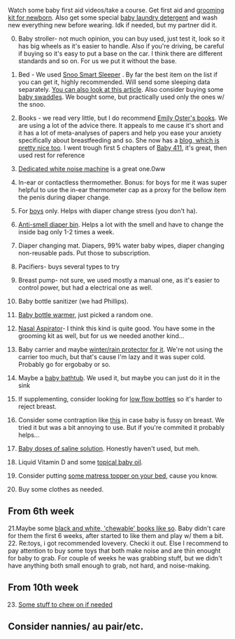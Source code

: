 
Watch some baby first aid videos/take a course. Get first aid and [grooming kit for newborn](https://www.amazon.de/-/en/Thermometer-Aspirator-Scissors-Equipment-Newborns/dp/B07W7YWC67/ref=sr_1_6?keywords=baby+pflegeset&qid=1643489359&sprefix=baby+grooming%2Caps%2C92&sr=8-6). Also get some special [ baby laundry detergent](https://www.thebump.com/a/best-baby-detergent) and wash new everything new before wearing. Idk if needed, but my partner did it.

0. Baby stroller- not much opinion, you can buy used, just test it, look so it has big wheels as it's easier to handle. Also if you're driving, be careful if buying so it's easy to put a base on the car. I think there are different standards and so on. For us we put it without the base.


1. Bed - We used [Snoo Smart Sleeper](https://www.happiestbaby.com/products/snoo-smart-bassinet) . By far the best item on the list if you can get it, highly recommended. Will send some sleeping data separately.
[You can also look at this article](https://www.littlebabygear.com/cheaper-snoo-alternative/).
Also consider buying some [baby swaddles](https://www.amazon.de/gp/product/B08DG66XWC/ref=ppx_yo_dt_b_asin_title_o06_s02?ie=UTF8&psc=1). We bought some, but practically used only the ones w/ the snoo. 

2. Books - we read very little, but I do recommend [Emily Oster's books](https://www.amazon.co.jp/s?k=emily+oster&crid=6IVPRSTBTOZC&sprefix=emily+oster%2Caps%2C259&ref=nb_sb_noss_1).
We are using a lot of the advice there. It appeals to me cause it's short and it has a lot of meta-analyses of papers and help you ease your anxiety specifically about breastfeeding and so. She now has a [blog, which is pretty nice too](https://emilyoster.substack.com/).
I went trough first 5 chapters of [Baby 411](https://www.amazon.de/-/en/Ari-Brown/dp/1889392618/ref=sr_1_1?crid=7LR0P02PBXVG&keywords=baby+411&qid=1643489049&sprefix=baby+411%2Caps%2C100&sr=8-1), it's great, then used rest for reference


3. [Dedicated white noise machine](https://www.amazon.co.jp/-/en/SoundSpa-Shower-Sleeping-Adjustable-Stroller/dp/B07317NQKW/ref=sr_1_11?crid=E17IESH6MEN3&keywords=baby+white+noise+machine&qid=1643488800&sprefix=baby+white+noise+machin%2Caps%2C246&sr=8-11) is a great one.0ww


4. In-ear or contactless thermomether. Bonus: for boys for me it was super helpful to use the in-ear thermometer cap as a proxy for the bellow item the penis during diaper change.
5. For [boys](https://www.amazon.co.jp/-/en/PT3080/dp/B004UGM6TS/ref=sr_1_1?crid=1JJ88DXPJIJNV&keywords=teepee+peepee&qid=1643487378&sprefix=teepee+peepe%2Caps%2C231&sr=8-1) only. Helps with diaper change stress (you don't ha).
6. [Anti-smell diaper bin](https://www.amazon.de/gp/product/B004ME5O6K/ref=ppx_yo_dt_b_asin_title_o03_s00?ie=UTF8&psc=1). Helps a lot with the smell and have to change the inside bag only 1-2 times a week.

7. Diaper changing mat. Diapers, 99% water baby wipes, diaper changing non-reusable pads. Put those to subscription.
8. Pacifiers- buys several types to try
9. Breast pump- not sure, we used mostly a manual one, as it's easier to control power, but had a electrical one as well.
10. Baby bottle sanitizer (we had Phillips).
11. [Baby bottle warmer](https://www.amazon.co.jp/-/en/Multi-functional-Pacifier-Disinfecting-Instruction-Guaranteed/dp/B085QJCZ4M/ref=sr_1_39?keywords=%E8%B5%A4%E3%81%A1%E3%82%83%E3%82%93%E3%83%9C%E3%83%88%E3%83%AB%E6%AE%BA%E8%8F%8C%E5%99%A8&qid=1643487615&sprefix=baby+bottle+%2Caps%2C231&sr=8-39), just picked a random one. 
12. [Nasal Aspirator](https://www.amazon.co.jp/-/en/dp/B09LLVMDCJ/ref=sr_1_2?keywords=%E8%B5%A4%E3%81%A1%E3%82%83%E3%82%93%E9%BC%BB%E5%90%B8%E5%BC%95%E5%99%A8&qid=1643487760&sprefix=baby+nasal+as%2Caps%2C229&sr=8-2)- I think this kind is quite good. You have some in the grooming kit as well, but for us we needed another kind...

14. Baby carrier and maybe [winter/rain protector for it](https://www.amazon.de/gp/product/B07YBCKLB5/ref=ppx_yo_dt_b_asin_title_o09_s02?ie=UTF8&psc=1).  We're not using the carrier too much, but that's cause I'm lazy and it was super cold. Probably go for ergobaby or so.

15. Maybe a [baby bathtub](https://www.amazon.de/gp/product/B07JMWCXZB/ref=ppx_yo_dt_b_asin_title_o00_s02?ie=UTF8&psc=1). We used it, but maybe you can just do it in the sink

16. If supplementing, consider looking for [low flow bottles](https://www.amazon.de/gp/product/B000OE2XFC/ref=ppx_yo_dt_b_asin_title_o00_s00?ie=UTF8&psc=1) so it's harder to reject breast.

17. Consider some contraption like [this](https://www.amazon.de/gp/product/B00JZF8LHK/ref=ppx_yo_dt_b_asin_title_o01_s00?ie=UTF8&psc=1) in case baby is fussy on breast. We tried it but was a bit annoying to use. But if you're commited it probably helps...

18. [Baby doses of saline solution](https://www.amazon.de/gp/product/B007PZJOQ4/ref=ppx_yo_dt_b_asin_title_o02_s00?ie=UTF8&psc=1). Honestly haven't used, but meh.

19. Liquid Vitamin D and some [topical baby oil](https://www.amazon.de/gp/product/B000ORYEF6/ref=ppx_yo_dt_b_asin_title_o09_s00?ie=UTF8&psc=1).

20. Consider putting [some matress topper on your bed](https://www.amazon.de/gp/product/B00J70WFFM/ref=ppx_yo_dt_b_asin_title_o04_s02?ie=UTF8&psc=1), cause you know.

21. Buy some clothes as needed.


## From 6th week
21.Maybe some [black and white, 'chewable' books like so](https://www.amazon.de/gp/product/B07SZK7HYC/ref=ppx_yo_dt_b_asin_title_o04_s00?ie=UTF8&psc=1). Baby didn't care for them the first 6 weeks, after started to like them and play w/ them a bit. 
22. Re:toys, i got recommended lovevery. Checki it out. Else I recommend to pay attention to buy some toys that both make noise and are thin enought for baby to grab. For couple of weeks he was grabbing stuff, but we didn't have anything both small enough to grab, not hard, and noise-making.

## From 10th week
23. [Some stuff to chew on if needed](https://www.amazon.de/gp/product/B001ABZGU2/ref=ppx_yo_dt_b_asin_title_o01_s00?ie=UTF8&psc=1)


## Consider nannies/ au pair/etc.



